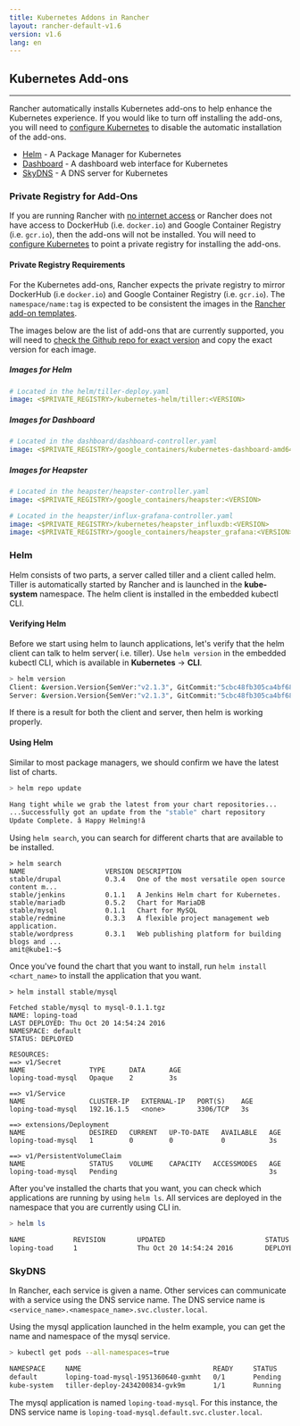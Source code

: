 ```yaml
---
title: Kubernetes Addons in Rancher
layout: rancher-default-v1.6
version: v1.6
lang: en
---
```


## Kubernetes Add-ons
---

Rancher automatically installs Kubernetes add-ons to help enhance the Kubernetes experience. If you would like to turn off installing the add-ons, you will need to [configure Kubernetes]({{site.baseurl}}/rancher/{{page.version}}/{{page.lang}}/kubernetes/#configuring-kubernetes) to disable the automatic installation of the add-ons.

* [Helm](#helm) - A Package Manager for Kubernetes
* [Dashboard](#dashboard) - A dashboard web interface for Kubernetes
* [SkyDNS](#skydns) - A DNS server for Kubernetes


### Private Registry for Add-Ons

If you are running Rancher with [no internet access]({{site.baseurl}}/rancher/{{page.version}}/{{page.lang}}/installing-rancher/installing-server/no-internet-access/) or Rancher does not have access to DockerHub (i.e. `docker.io`) and Google Container Registry (i.e. `gcr.io`), then the add-ons will not be installed. You will need to [configure Kubernetes]({{site.baseurl}}/rancher/{{page.version}}/{{page.lang}}/kubernetes/#configuring-kubernetes) to point a private registry for installing the add-ons.

#### Private Registry Requirements

For the Kubernetes add-ons, Rancher expects the private registry to mirror DockerHub (i.e `docker.io`) and Google Container Registry (i.e. `gcr.io`). The `namespace/name:tag` is expected to be consistent the images in the [Rancher add-on templates](https://github.com/rancher/kubernetes-package/tree/master/addon-templates).

The images below are the list of add-ons that are currently supported, you will need to [check the Github repo for exact version](https://github.com/rancher/kubernetes-package/tree/master/addon-templates) and copy the exact version for each image.

##### Images for Helm

```yml
# Located in the helm/tiller-deploy.yaml
image: <$PRIVATE_REGISTRY>/kubernetes-helm/tiller:<VERSION>
```

##### Images for Dashboard

```yml
# Located in the dashboard/dashboard-controller.yaml
image: <$PRIVATE_REGISTRY>/google_containers/kubernetes-dashboard-amd64:<VERSION>
```

##### Images for Heapster

```yml
# Located in the heapster/heapster-controller.yaml
image: <$PRIVATE_REGISTRY>/google_containers/heapster:<VERSION>

# Located in the heapster/influx-grafana-controller.yaml
image: <$PRIVATE_REGISTRY>/kubernetes/heapster_influxdb:<VERSION>
image: <$PRIVATE_REGISTRY>/google_containers/heapster_grafana:<VERSION>
```

### Helm

Helm consists of two parts, a server called tiller and a client called helm. Tiller is automatically started by Rancher and is launched in the **kube-system** namespace. The helm client is installed in the embedded kubectl CLI.

#### Verifying Helm

Before we start using helm to launch applications, let's verify that the helm client can talk to helm server( i.e. tiller). Use `helm version` in the embedded kubectl CLI, which is available in **Kubernetes** -> **CLI**.

```bash
> helm version
Client: &version.Version{SemVer:"v2.1.3", GitCommit:"5cbc48fb305ca4bf68c26eb8d2a7eb363227e973", GitTreeState:"clean"}
Server: &version.Version{SemVer:"v2.1.3", GitCommit:"5cbc48fb305ca4bf68c26eb8d2a7eb363227e973", GitTreeState:"clean"}
```

If there is a result for both the client and server, then helm is working properly.

#### Using Helm

Similar to most package managers, we should confirm we have the latest list of charts.

```bash
> helm repo update

Hang tight while we grab the latest from your chart repositories...
...Successfully got an update from the "stable" chart repository
Update Complete. â Happy Helming!â
```

Using `helm search`, you can search for different charts that are available to be installed.

```
> helm search
NAME                    VERSION DESCRIPTION
stable/drupal           0.3.4   One of the most versatile open source content m...
stable/jenkins          0.1.1   A Jenkins Helm chart for Kubernetes.
stable/mariadb          0.5.2   Chart for MariaDB
stable/mysql            0.1.1   Chart for MySQL
stable/redmine          0.3.3   A flexible project management web application.
stable/wordpress        0.3.1   Web publishing platform for building blogs and ...
amit@kube1:~$
```

Once you've found the chart that you want to install, run `helm install <chart_name>` to install the application that you want.

```
> helm install stable/mysql

Fetched stable/mysql to mysql-0.1.1.tgz
NAME: loping-toad
LAST DEPLOYED: Thu Oct 20 14:54:24 2016
NAMESPACE: default
STATUS: DEPLOYED

RESOURCES:
==> v1/Secret
NAME                TYPE      DATA      AGE
loping-toad-mysql   Opaque    2         3s

==> v1/Service
NAME                CLUSTER-IP   EXTERNAL-IP   PORT(S)    AGE
loping-toad-mysql   192.16.1.5   <none>        3306/TCP   3s

==> extensions/Deployment
NAME                DESIRED   CURRENT   UP-TO-DATE   AVAILABLE   AGE
loping-toad-mysql   1         0         0            0           3s

==> v1/PersistentVolumeClaim
NAME                STATUS    VOLUME    CAPACITY   ACCESSMODES   AGE
loping-toad-mysql   Pending                                      3s
```

After you've installed the charts that you want, you can check which applications are running by using `helm ls`. All services are deployed in the namespace that you are currently using CLI in.

```bash
> helm ls

NAME            REVISION        UPDATED                         STATUS          CHART
loping-toad     1               Thu Oct 20 14:54:24 2016        DEPLOYED        mysql-0.1.1
```


### SkyDNS

In Rancher, each service is given a name. Other services can communicate with a service using the DNS service name. The DNS service name is `<service_name>.<namespace_name>.svc.cluster.local`.

Using the mysql application launched in the helm example, you can get the name and namespace of the mysql service.

```bash
> kubectl get pods --all-namespaces=true

NAMESPACE     NAME                                 READY     STATUS    RESTARTS   AGE
default       loping-toad-mysql-1951360640-gxmht   0/1       Pending   0          18m
kube-system   tiller-deploy-2434200834-gvk9m       1/1       Running   0          2h
```

The mysql application is named `loping-toad-mysql`. For this instance, the DNS service name is `loping-toad-mysql.default.svc.cluster.local`.
